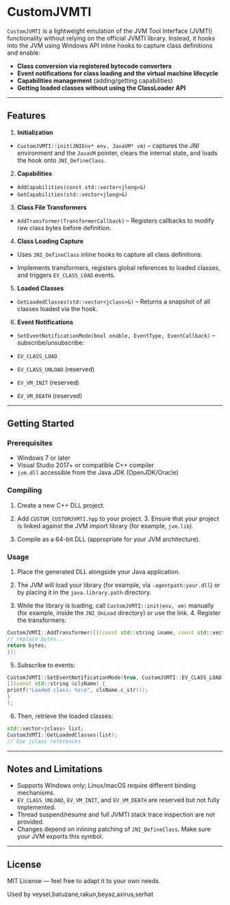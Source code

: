 # CustomJVMTI

`CustomJVMTI` is a lightweight emulation of the JVM Tool Interface (JVMTI) functionality without relying on the official JVMTI library. Instead, it hooks into the JVM using Windows API inline hooks to capture class definitions and enable:

* **Class conversion via registered bytecode converters**
* **Event notifications for class loading and the virtual machine lifecycle**
* **Capabilities management** (adding/getting capabilities)
* **Getting loaded classes without using the ClassLoader API**

---

## Features

1. **Initialization**

* `CustomJVMTI::init(JNIEnv* env, JavaVM* vm)` – captures the JNI environment and the `JavaVM` pointer, clears the internal state, and loads the hook onto `JNI_DefineClass`.

2. **Capabilities**

* `AddCapabilities(const std::vector<jlong>&)`
* `GetCapabilities(std::vector<jlong>&)`

3. **Class File Transformers**

* `AddTransformer(TransformerCallback)` – Registers callbacks to modify raw class bytes before definition.

4. **Class Loading Capture**

* Uses `JNI_DefineClass` inline hooks to capture all class definitions.

* Implements transformers, registers global references to loaded classes, and triggers `EV_CLASS_LOAD` events.

5. **Loaded Classes**

* `GetLoadedClasses(std::vector<jclass>&)` – Returns a snapshot of all classes loaded via the hook.

6. **Event Notifications**

* `SetEventNotificationMode(bool enable, EventType, EventCallback)` – subscribe/unsubscribe:

* `EV_CLASS_LOAD`
* `EV_CLASS_UNLOAD` (reserved)
* `EV_VM_INIT` (reserved)
* `EV_VM_DEATH` (reserved)

---

## Getting Started

### Prerequisites

* Windows 7 or later
* Visual Studio 2017+ or compatible C++ compiler
* `jvm.dll` accessible from the Java JDK (OpenJDK/Oracle)

### Compiling

1. Create a new C++ DLL project.
2. Add `CUSTOM_CUSTOMJVMTI.hpp` to your project. 3. Ensure that your project is linked against the JVM import library (for example, `jvm.lib`).

4. Compile as a 64-bit DLL (appropriate for your JVM architecture).

### Usage

1. Place the generated DLL alongside your Java application.

2. The JVM will load your library (for example, via `-agentpath:your.dll`) or by placing it in the `java.library.path` directory.
3. While the library is loading, call `CustomJVMTI::init(env, vm)` manually (for example, inside the `JNI_OnLoad` directory) or use the link. 4. Register the transformers:

```cpp
CustomJVMTI::AddTransformer([](const std::string &name, const std::vector<unsigned char> &bytes) {
// replace bytes...
return bytes;
});
```
5. Subscribe to events:

```cpp
CustomJVMTI::SetEventNotificationMode(true, CustomJVMTI::EV_CLASS_LOAD,
[](const std::string &clsName) {
printf("Loaded class: %s\n", clsName.c_str());
}
);
```
6. Then, retrieve the loaded classes:

```cpp
std::vector<jclass> list;
CustomJVMTI::GetLoadedClasses(list);
// Use jclass references
```

---

## Notes and Limitations

* Supports Windows only; Linux/macOS require different binding mechanisms.
* `EV_CLASS_UNLOAD`, `EV_VM_INIT`, and `EV_VM_DEATH` are reserved but not fully implemented.
* Thread suspend/resume and full JVMTI stack trace inspection are not provided.
* Changes depend on inlining patching of `JNI_DefineClass`. Make sure your JVM exports this symbol.

---

## License

MIT License — feel free to adapt it to your own needs.

Used by veysel,batuzane,rakun,beyaz,axirus,serhat
